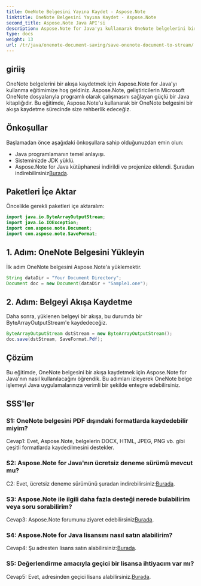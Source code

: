 ```yaml
---
title: OneNote Belgesini Yayına Kaydet - Aspose.Note
linktitle: OneNote Belgesini Yayına Kaydet - Aspose.Note
second_title: Aspose.Note Java API'si
description: Aspose.Note for Java'yı kullanarak OneNote belgelerini bir akışa nasıl kaydedeceğinizi öğrenin. Java uygulamalarınızla verimli entegrasyon için adım adım eğitimimizi izleyin.
type: docs
weight: 13
url: /tr/java/onenote-document-saving/save-onenote-document-to-stream/
---
```

## giriiş

OneNote belgelerini bir akışa kaydetmek için Aspose.Note for Java'yı kullanma eğitimimize hoş geldiniz. Aspose.Note, geliştiricilerin Microsoft OneNote dosyalarıyla programlı olarak çalışmasını sağlayan güçlü bir Java kitaplığıdır. Bu eğitimde, Aspose.Note'u kullanarak bir OneNote belgesini bir akışa kaydetme sürecinde size rehberlik edeceğiz.

## Önkoşullar

Başlamadan önce aşağıdaki önkoşullara sahip olduğunuzdan emin olun:

- Java programlamanın temel anlayışı.
- Sisteminizde JDK yüklü.
-  Aspose.Note for Java kütüphanesi indirildi ve projenize eklendi. Şuradan indirebilirsiniz[Burada](https://releases.aspose.com/note/java/).

## Paketleri İçe Aktar

Öncelikle gerekli paketleri içe aktaralım:

```java
import java.io.ByteArrayOutputStream;
import java.io.IOException;
import com.aspose.note.Document;
import com.aspose.note.SaveFormat;
```

## 1. Adım: OneNote Belgesini Yükleyin

İlk adım OneNote belgesini Aspose.Note'a yüklemektir.

```java
String dataDir = "Your Document Directory";
Document doc = new Document(dataDir + "Sample1.one");
```

## 2. Adım: Belgeyi Akışa Kaydetme

Daha sonra, yüklenen belgeyi bir akışa, bu durumda bir ByteArrayOutputStream'e kaydedeceğiz.

```java
ByteArrayOutputStream dstStream = new ByteArrayOutputStream();
doc.save(dstStream, SaveFormat.Pdf);
```

## Çözüm

Bu eğitimde, OneNote belgesini bir akışa kaydetmek için Aspose.Note for Java'nın nasıl kullanılacağını öğrendik. Bu adımları izleyerek OneNote belge işlemeyi Java uygulamalarınıza verimli bir şekilde entegre edebilirsiniz.

## SSS'ler

### S1: OneNote belgesini PDF dışındaki formatlarda kaydedebilir miyim?

Cevap1: Evet, Aspose.Note, belgelerin DOCX, HTML, JPEG, PNG vb. gibi çeşitli formatlarda kaydedilmesini destekler. 

### S2: Aspose.Note for Java'nın ücretsiz deneme sürümü mevcut mu?

 C2: Evet, ücretsiz deneme sürümünü şuradan indirebilirsiniz:[Burada](https://releases.aspose.com/).

### S3: Aspose.Note ile ilgili daha fazla desteği nerede bulabilirim veya soru sorabilirim?

 Cevap3: Aspose.Note forumunu ziyaret edebilirsiniz[Burada](https://forum.aspose.com/c/note/28).

### S4: Aspose.Note for Java lisansını nasıl satın alabilirim?

 Cevap4: Şu adresten lisans satın alabilirsiniz:[Burada](https://purchase.aspose.com/buy).

### S5: Değerlendirme amacıyla geçici bir lisansa ihtiyacım var mı?

 Cevap5: Evet, adresinden geçici lisans alabilirsiniz.[Burada](https://purchase.aspose.com/temporary-license/).